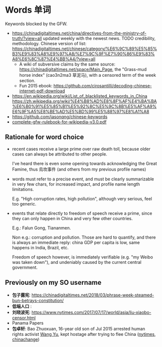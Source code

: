 # Words 单词

Keywords blocked by the GFW.

- <https://chinadigitaltimes.net/china/directives-from-the-ministry-of-truth/?view=all> updated weekly with the newest news. TODO credibility, methodology. Chinese version of list: <https://chinadigitaltimes.net/chinese/category/%E6%9C%89%E5%85%B3%E9%83%A8%E9%97%A8/%E7%9C%9F%E7%90%86%E9%83%A8%E6%8C%87%E4%BB%A4/?view=all>
  - A wiki of subversive claims by the same source: <https://chinadigitaltimes.net/space/Main_Page>, the "Grass-mud horse index" (cao3n2ma3 草泥马), with a censored term of the week section.
  - Fun 2015 ebook: <https://github.com/cirosantilli/decoding-chinese-internet-pdf-download>
- <https://en.wikipedia.org/wiki/List_of_blacklisted_keywords_in_China> <https://zh.wikipedia.org/wiki/%E4%B8%AD%E8%8F%AF%E4%BA%BA%E6%B0%91%E5%85%B1%E5%92%8C%E5%9C%8B%E5%AF%A9%E6%9F%A5%E8%BE%AD%E5%BD%99%E5%88%97%E8%A1%A8>
- <https://github.com/jasonqng/chinese-keywords>
- [complete-gfw-rulebook-for-wikipedia-v3.0.pdf](complete-gfw-rulebook-for-wikipedia-v3.0.pdf)

## Rationale for word choice

-   recent cases receive a large prime over raw death toll, because older cases can always be attributed to other people.

    I've heard there is even some opening towards acknowledging the Great Famine, thus 烏坎事件 (and others from my previous profile names)

-   words must refer to a precise event, and must be clearly summarizable in very few chars, for increased impact, and profile name length limitations.

    E.g. "High corruption rates, high pollution", although very serious, feel too generic.

-   events that relate directly to freedom of speech receive a prime, since they can only happen in China and very few other countries.

    E.g.: Falun Gong, Tiananmen.

    Non e.g.: corruption and pollution. Those are hard to quantify, and there is always an immediate reply: china GDP per capita is low, same happens in India, Brazil, etc.

    Freedom of speech however, is immediately verifiable (e.g. "my Weibo was taken down"), and undeniably caused by the current central government.

## Previously on my SO username

- **包子露宪**: https://chinadigitaltimes.net/2018/03/phrase-week-steamed-bun-betrays-constitution/
- **低端人口** :
- **刘晓波死**: https://www.nytimes.com/2017/07/17/world/asia/liu-xiaobo-censor.html
- Panama Papers
- **包卓轩**: Bao Zhuoxuan, 16-year old son of Jul 2015 arrested human rights activist [Wang Yu](https://goo.gl/bTfxFp), kept hostage after trying to flee China ([nytimes](http://goo.gl/zt4IJD), [chinachange](http://goo.gl/bfqP8k))
